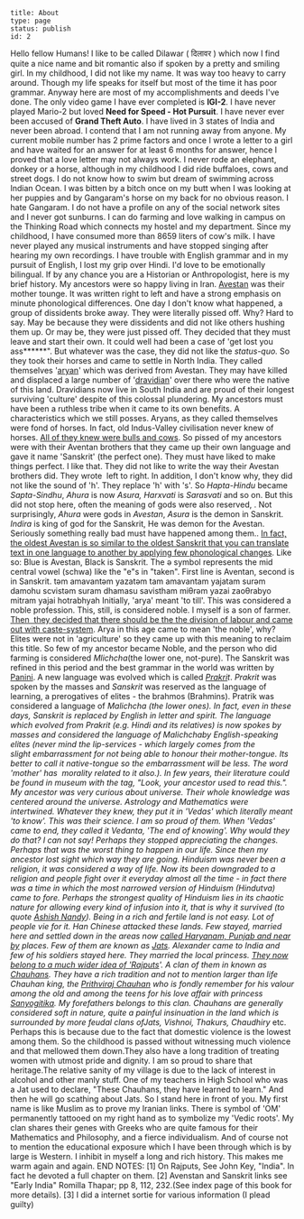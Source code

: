 ~~~~ 
title: About
type: page
status: publish
id: 2
~~~~

Hello fellow Humans! I like to be called Dilawar ( दिलावर ) which now I
find quite a nice name and bit romantic also if spoken by a pretty and
smiling girl. In my childhood, I did not like my name. It was way too
heavy to carry around. Though my life speaks for itself but most of the
time it has poor grammar. Anyway here are most of my accomplishments and
deeds I've done. The only video game I have ever completed is **IGI-2**.
I have never played Mario-2 but loved **Need for Speed - Hot Pursuit**.
I have never ever been accused of **Grand Theft Auto**. I have lived in
3 states of India and never been abroad. I contend that I am not running
away from anyone. My current mobile number has 2 prime factors and once
I wrote a letter to a girl and have waited for an answer for at least 6
months for answer, hence I proved that a love letter may not always
work. I never rode an elephant, donkey or a horse, although in my
childhood I did ride buffaloes, cows and street dogs. I do not know how
to swim but dream of swimming across Indian Ocean. I was bitten by a
bitch once on my butt when I was looking at her puppies and by
Gangaram's horse on my back for no obvious reason. I hate Gangaram. I do
not have a profile on any of the social network sites and I never got
sunburns. I can do farming and love walking in campus on the Thinking
Road which connects my hostel and my department. Since my childhood, I
have consumed more than 8659 liters of cow's milk. I have never played
any musical instruments and have stopped singing after hearing my own
recordings. I have trouble with English grammar and in my pursuit of
English, I lost my grip over Hindi. I'd love to be emotionally
bilingual. If by any chance you are a Historian or Anthropologist, here
is my brief history. My ancestors were so happy living in Iran.
[Avestan](http://en.wikipedia.org/wiki/Avestan_language) was their
mother tounge. It was written right to left and have a strong emphasis
on minute phonological differences. One day I don't know what happened,
a group of dissidents broke away. They were literally pissed off. Why?
Hard to say. May be because they were dissidents and did not like others
hushing them up. Or may be, they were just pissed off. They decided that
they must leave and start their own. It could well had been a case of
'get lost you ass\*\*\*\*\*\*". But whatever was the case, they did not
like the *status-quo.* So they took their horses and came to settle in
North India. They called themselves
'[aryan](http://en.wikipedia.org/wiki/Arya)' which was derived from
Avestan. They may have killed and displaced a large number of
'[dravidian](http://en.wikipedia.org/wiki/Dravidians)' over there who
were the native of this land. Dravidians now live in South India and are
proud of their longest surviving 'culture' despite of this colossal
plundering. My ancestors must have been a ruthless tribe when it came to
its own benefits. A characteristics which we still posses. Aryans, as
they called themselves were fond of horses. In fact, old Indus-Valley
civilisation never knew of horses. [All of they knew were bulls and
cows](http://www.thehindu.com/fline/fl1720/17200040.htm). So pissed of
my ancestors were with their Aventan brothers that they came up their
own language and gave it name 'Sanskrit' (the perfect one). They must
have liked to make things perfect. I like that. They did not like to
write the way their Avestan brothers did. They wrote  left to right. In
addition, I don't know why, they did not like the sound of 'h'. They
replace 'h' with 's'. So *Hapta-Hindu* became *Sapta-Sindhu*, *Ahura* is
now *Asura, Harxvati* is *Sarasvati* and so on. But this did not stop
here, often the meaning of gods were also reserved, . Not
surprisingly, *Ahura* were gods in *Avestan*, *Asura* is the demon in
Sanskrit. *Indira* is king of god for the Sanskrit, He was demon for the
Avestan. Seriously something really bad must have happened among them..
[In fact, the oldest Avestan is so similar to the oldest Sanskrit that
you can translate text in one language to another by applying few
phonological changes](http://www.ancientscripts.com/avestan.html). Like
so: Blue is Avestan, Black is Sanskrit. The ə symbol represents the mid
central vowel (schwa) like the "e"s in "taken". First line is Aventan,
second is in Sanskrit.
təm amavantəm yazatəm
tam amavantam yajatam
surəm damohu scvistəm
suram dhamasu savistham
miθrəm yazai zaoθrabyo
mitram yajai hotrabhyah Initially, 'arya' meant 'to till'. This was
considered a noble profession. This, still, is considered noble. I
myself is a son of farmer. [Then  they decided that there should be the
the division of labour and came out with
caste-system](http://books.google.co.in/books?id=XsOtRGdvIigC&printsec=frontcover&source=gbs_navlinks_s#v=onepage&q=&f=false).
Arya in this age came to mean 'the noble', why? Elites were not in
'agriculture' so they came up with this meaning to reclaim this title.
So few of my ancestor became Noble, and the person who did farming is
considered *Mlichcha*(the lower one, not-pure). The Sanskrit was refined
in this period and the best grammar in the world was written by
[Panini](http://en.wikipedia.org/wiki/P%C4%81%E1%B9%87ini). A new
language was evolved which is called
*[Prakri](http://en.wikipedia.org/wiki/Prakrit)t*. *Prakrit* was spoken
by the masses and *Sanskrit* was reserved as the language of learning, a
prerogatives of elites - the brahmos (Brahmins). Pratrik was considered
a language of *Malichcha (*the lower ones). In fact, even in these days,
Sanskrit is replaced by English in letter and spirit. The language which
evolved from *Prakrit* (e.g. Hindi and its relatives) is now spokes by
masses and considered the language of *Malichcha*by English-speaking
elites (never mind the lip-services - which largely comes from the
slight embarrassment for not being able to honour their mother-tongue.
Its better to call it native-tongue so the embarrassment will be less.
The word 'mother' has  morality related to it also.). In few years,
their literature could be found in museum with the tag, "Look, your
ancestor used to read this.". My ancestor was very curious about
universe. Their whole knowledge was centered around the universe.
Astrology and Mathematics were intertwined. Whatever they knew, they put
it in 'Vedas' which literally meant 'to know'. This was their science. I
am so proud of them. When 'Vedas' came to end, they called it Vedanta,
'The end of knowing'. Why would they do that? I can not say! Perhaps
they stopped appreciating the changes. Perhaps that was the worst thing
to happen in our life. Since then my ancestor lost sight which way they
are going. Hinduism was never been a religion, it was considered a way
of life. Now its been downgraded to a religion and people fight over it
everyday almost all the time - in fact there was a time in which the
most narrowed version of Hinduism (Hindutva) came to fore. Perhaps the
strongest quality of Hinduism lies in its chaotic nature for allowing
every kind of infusion into it, that is why it survived (to quote
[Ashish Nandy](http://en.wikipedia.org/wiki/Ashis_Nandy)). Being in a
rich and fertile land is not easy. Lot of people vie for it. Han Chinese
attacked these lands. Few stayed, married here and settled down in the
areas now [called Haryanam, Punjab and near
by](http://en.wikipedia.org/wiki/Indo-Scythian) places. Few of them are
known as *[Jats](http://en.wikipedia.org/wiki/Jat_people)*. Alexander
came to India and few of his soldiers stayed here. They married the
local princess. [They now belong to a much wider idea of
'Rajputs](http://en.wikipedia.org/wiki/Origin_of_Rajputs)'. A clan of
them in known as [Chauhans](http://en.wikipedia.org/wiki/Chauhan). They
have a rich tradition and not to mention larger than life Chauhan king,
the [Prithviraj
Chauhan](http://en.wikipedia.org/wiki/Prithvi_Raj_Chauhan) who is fondly
remember for his valour among the old and among the teens for his love
affair with princess
[Sanyogitika](http://en.wikipedia.org/wiki/Sanyogita). My forefathers
belongs to this clan. Chauhans are generally considered soft in nature,
quite a painful insinuation in the land which is surrounded by more
feudal clans of*Jats, Vishnoi, Thakurs, Chaudhiry* etc. Perhaps this is
because due to the fact that domestic violence is the lowest among them.
So the childhood is passed without witnessing much violence and that
mellowed them down.They also have a long tradition of treating women
with utmost pride and dignity. I am so proud to share that heritage.The
relative sanity of my village is due to the lack of interest in alcohol
and other manly stuff. One of my teachers in High School who was a Jat
used to declare, "These Chauhans, they have learned to learn." And then
he will go scathing about Jats. So I stand here in front of you. My
first name is like Muslim as to prove my Iranian links. There is symbol
of 'OM' permanently tattooed on my right hand as to symbolize my 'Vedic
roots'. My clan shares their genes with Greeks who are quite famous for
their Mathematics and Philosophy, and a fierce individualism. And of
course not to mention the educational exposure which I have been through
which is by large is Western. I inhibit in myself a long and rich
history. This makes me warm again and again. END NOTES: [1] On Rajputs,
See John Key, "India". In fact he devoted a full chapter on them. [2]
Avenstan and Sanskrit links see "Early India" Romilla Thapar; pp 8, 112,
232.(See index page of this book for more details). [3] I did a internet
sortie for various information (I plead guilty)
